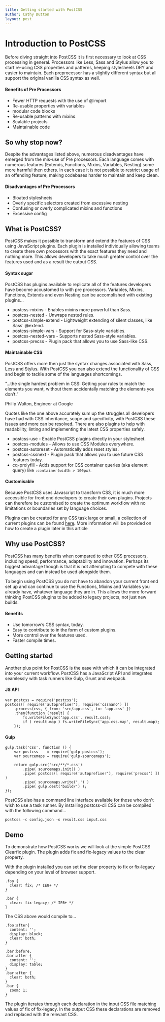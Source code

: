 ```yaml
---
title: Getting started with PostCSS
author: Cathy Dutton
layout: post
---
```


# Introduction to PostCSS

Before diving straight into PostCSS it is first necessary to look at CSS processing in general. Processors
like Less, Sass and Stylus allow you to start re-using CSS properties and patterns, keeping stylesheets DRY and
easier to maintain. Each preprocessor has a slightly different syntax but all support the original vanilla
CSS syntax as well.

#### Benefits of Pre Processors

*   Fewer HTTP requests with the use of @import
*   Re-usable properties with variables
*   modular code blocks
*   Re-usable patterns with mixins
*   Scalable projects
*   Maintainable code

## So why stop now?

Despite the advantages listed above, numerous disadvantages have emerged from the mis-use of Pre processors.
Each language comes with numerous features (Extends, Functions, Mixins, Variables, Nesting) some more harmful then others.
In each case it is not possible to restrict usage of an offending feature, making codebases harder to
maintain and keep clean.

#### Disadvantages of Pre Processors

*   Bloated stylesheets
*   Overly specific selectors created from excessive nesting
*   Confusing or overly complicated mixins and functions
*   Excessive config

## What is PostCSS?

PostCSS makes it possible to transform and extend the features of CSS using JavaScript plugins. Each plugin is
installed individually allowing teams to create there own processors with the exact features they need and nothing more.
This allows developers to take much greater control over the features used and as a result the output CSS.

#### Syntax sugar

PostCSS has plugins available to replicate all of the features developers have become accustomed to with pre processors.
Variables, Mixins, Functions, Extends and even Nesting can be accomplished with existing plugins...

*   postcss-mixins - Enables mixins more powerful than Sass.
*   postcss-nested - Unwraps nested rules.
*   postcss-simple-extend - Lightweight extending of silent classes, like Sass' @extend.
*   postcss-simple-vars - Support for Sass-style variables.
*   postcss-nested-vars - Supports nested Sass-style variables.
*   postcss-precss - Plugin pack that allows you to use Sass-like CSS.

#### Maintainable CSS

PostCSS offers more then just the syntax changes associated with Sass, Less and Stylus. With PostCSS you can also
extend the functionality of CSS and begin to tackle some of the languages shortcomings.

“…the single hardest problem in CSS: Getting your rules to match the elements you want, without them accidentally
matching the elements you don’t.”

Philip Walton, Engineer at Google

Quotes like the one above accurately sum up the struggles all developers have had with CSS inheritance, scope and
specificity, with PostCSS these issues and more can be resolved. There are also plugins to help with readability,
linting and implementing the latest CSS properties safely.

*   postcss-use - Enable PostCSS plugins directly in your stylesheet.
*   postcss-modules - Allows to use CSS Modules everywhere.
*   postcss-autoreset - Automatically adds reset styles.
*   postcss-cssnext - Plugin pack that allows you to use future CSS features today.
*   cq-prolyfill - Adds support for CSS container queries (aka element query) like `:container(width > 100px)`.


#### Customisable

Because PostCSS uses Javascript to transform CSS, it is much more accessible for front end developers to create
their own plugins. Projects can therefore be customised to create the optimum workflow with no limitations or boundaries
set by language choices.

Plugins can be created for any CSS task large or small, a collection of current plugins can be found
[here](http://postcss.parts/). More information will be provided on how to create a plugin later in this article

## Why use PostCSS?

PostCSS has many benefits when compared to other CSS processors, including speed, performance, adaptability and innovation.
Perhaps its biggest advantage though is that it is not attempting to compete with these languages and can
instead be used alongside them.

To begin using PostCSS you do not have to abandon your current front end set up and can continue to use the Functions,
Mixins and Variables you already have, whatever language they are in. This allows the more forward thinking PostCSS plugins
to be added to legacy projects, not just new builds.

#### Benefits

*   Use tomorrow’s CSS syntax, today.
*   Easy to contribute to in the form of custom plugins.
*   More control over the features used.
*   Faster compile times.


## Getting started

Another plus point for PostCSS is the ease with which it can be integrated into your current workflow. PostCSS has a
JavaScript API and integrates seamlessly with task runners like Gulp, Grunt and webpack.

#### JS API

```
var postcss = require('postcss');
postcss([ require('autoprefixer'), require('cssnano') ])
    .process(css, { from: 'src/app.css', to: 'app.css' })
    .then(function (result) {
        fs.writeFileSync('app.css', result.css);
        if ( result.map ) fs.writeFileSync('app.css.map', result.map);
    });
```

#### Gulp

```
gulp.task('css', function () {
    var postcss    = require('gulp-postcss');
    var sourcemaps = require('gulp-sourcemaps');

    return gulp.src('src/**/*.css')
        .pipe( sourcemaps.init() )
        .pipe( postcss([ require('autoprefixer'), require('precss') ]) )
        .pipe( sourcemaps.write('.') )
        .pipe( gulp.dest('build/') );
});
```

PostCSS also has a command line interface available for those who don't wish to use a task runner. By installing postcss-cli
CSS can be compiled with the following command...

```
postcss -c config.json -o result.css input.css
```


## Demo

To demonstrate how PostCSS works we will look at the simple PostCSS Clearfix plugin. The plugin adds fix and fix-legacy
values to the clear property.

With the plugin installed you can set the clear property to fix or fix-legacy depending on your level of browser support.

```
.foo {
  clear: fix; /* IE8+ */
}

.bar {
  clear: fix-legacy; /* IE6+ */
}
```
The CSS above would compile to...


```
.foo:after{
  content: '';
  display: block;
  clear: both;
}

.bar:before,
.bar:after {
  content: '';
  display: table;
}
.bar:after {
  clear: both;
}
.bar {
  zoom: 1;
}
```

The plugin iterates through each declaration in the input CSS file matching values of fix of fix-legacy. In the output
CSS these declarations are removed and replaced with the relevant CSS.
